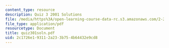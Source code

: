 ```yaml
---
content_type: resource
description: Quiz 3 2001 Solutions
file: /media/https%3A/open-learning-course-data-rc.s3.amazonaws.com/2-24-ocean-wave-interaction-with-ships-and-offshore-energy-systems-13-022-spring-2002/2c1726e193112a233b754b64432e9cd8_quiz301soln.pdf
file_type: application/pdf
resourcetype: Document
title: quiz301soln.pdf
uid: 2c1726e1-9311-2a23-3b75-4b64432e9cd8
---
```

